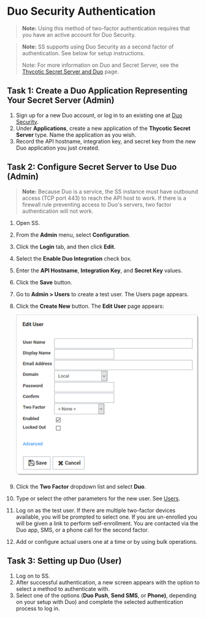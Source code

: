 

[priority]: #

# Duo Security Authentication

> **Note:** Using this method of two-factor authentication requires that you have an active account for Duo Security.

> **Note:** SS supports using Duo Security as a second factor of authentication. See below for setup instructions.
>
> Note:  For more information on Duo and Secret Server, see the [Thycotic Secret Server and Duo](https://www.duosecurity.com/docs/thycotic) page.

## Task 1: Create a Duo Application Representing Your Secret Server (Admin)

1. Sign up for a new Duo account, or log in to an existing one at [Duo Security](http://duosecurity.com).
1. Under **Applications**, create a new application of the **Thycotic Secret Server** type. Name the application as you wish. 
1. Record the API hostname, integration key, and secret key from the new Duo application you just created.

## Task 2: Configure Secret Server to Use Duo (Admin)

> **Note:** Because Duo is a service, the SS instance must have outbound access (TCP port 443) to reach the API host to work. If there is a firewall rule preventing access to Duo's servers, two factor authentication will not work.

1. Open SS.

1. From the **Admin** menu, select **Configuration**.

1. Click the **Login** tab, and then click **Edit**.

1. Select the **Enable Duo Integration** check box.

1. Enter the **API Hostname**, **Integration Key**, and **Secret Key** values.

1. Click the **Save** button.

1. Go to **Admin \> Users** to create a test user. The Users page appears.

1. Click the **Create New** button. The **Edit User** page appears:

   ![image-20200625133503984](images/image-20200625133503984.png)

1. Click the **Two Factor** dropdown list and select **Duo**.

1. Type or select the other parameters for the new user. See [Users](../../../users/index.md).

1. Log on as the test user. If there are multiple two-factor devices available, you will be prompted to select one. If you are un-enrolled you will be given a link to perform self-enrollment. You are contacted via the Duo app, SMS, or a phone call for the second factor.

1. Add or configure actual users one at a time or by using bulk operations.

## Task 3: Setting up Duo (User)

1. Log on to SS.
1. After successful authentication, a new screen appears with the option to select a method to authenticate with.
1. Select one of the options (**Duo Push**, **Send SMS**, or **Phone)**, depending on your setup with Duo) and complete the selected authentication process to log in.
